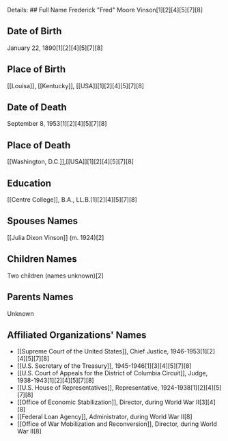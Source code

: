 Details: ## Full Name
Frederick "Fred" Moore Vinson[1][2][4][5][7][8]

## Date of Birth
January 22, 1890[1][2][4][5][7][8]

## Place of Birth
[[Louisa]], [[Kentucky]], [[USA]][1][2][4][5][7][8]

## Date of Death
September 8, 1953[1][2][4][5][7][8]

## Place of Death
[[Washington, D.C.]],[[USA]][1][2][4][5][7][8]

## Education
[[Centre College]], B.A., LL.B.[1][2][4][5][7][8]

## Spouses Names
[[Julia Dixon Vinson]] (m. 1924)[2]

## Children Names
Two children (names unknown)[2]

## Parents Names
Unknown

## Affiliated Organizations' Names
- [[Supreme Court of the United States]], Chief Justice, 1946-1953[1][2][4][5][7][8]
- [[U.S. Secretary of the Treasury]], 1945-1946[1][3][4][5][7][8]
- [[U.S. Court of Appeals for the District of Columbia Circuit]], Judge, 1938-1943[1][2][4][5][7][8]
- [[U.S. House of Representatives]], Representative, 1924-1938[1][2][4][5][7][8]
- [[Office of Economic Stabilization]], Director, during World War II[3][4][8]
- [[Federal Loan Agency]], Administrator, during World War II[8]
- [[Office of War Mobilization and Reconversion]], Director, during World War II[8]

